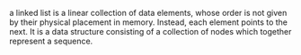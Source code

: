 a linked list is a linear collection of data elements, whose order is not given by their physical placement in memory.
Instead, each element points to the next. It is a data structure consisting of a collection of nodes which together represent a sequence.
